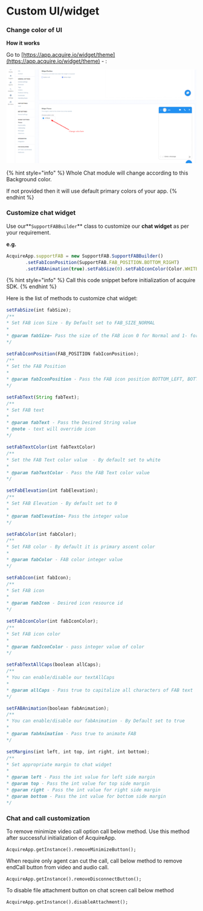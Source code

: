 # Custom UI/widget

### Change color of UI

**How it works**

Go to [https://app.acquire.io/widget/theme](https://app.acquire.io/widget/theme) - :

![](../.gitbook/assets/theme_change%20%282%29.png)

{% hint style="info" %}
Whole Chat module will change according to this Background color.

If not provided then it will use default primary colors of your app.
{% endhint %}

### Customize chat widget

Use our**`SupportFABBuilder`** class to customize our **chat widget** as per your requirement.

**e.g.**

```javascript
AcquireApp.supportFAB = new SupportFAB.SupportFABBuilder()
       .setFabIconPosition(SupportFAB.FAB_POSITION.BOTTOM_RIGHT)
       .setFABAnimation(true).setFabSize(0).setFabIconColor(Color.WHITE).build();

```

{% hint style="info" %}
Call this code snippet before initialization of acquire SDK.
{% endhint %}

 Here is the list of methods to customize chat widget:

```javascript
setFabSize(int fabSize);
/**
* Set FAB icon Size - By Default set to FAB_SIZE_NORMAL
*
* @param fabSize- Pass the size of the FAB icon 0 for Normal and 1- for mini
*/
```

```javascript
setFabIconPosition(FAB_POSITION fabIconPosition);
/**
* Set the FAB Position
*
* @param fabIconPosition - Pass the FAB icon position BOTTOM_LEFT, BOTTOM_RIGHT
*/
```

```javascript
setFabText(String fabText);
/**
* Set FAB text
*
* @param fabText - Pass the Desired String value
* @note - text will override icon
*/
```

```javascript
setFabTextColor(int fabTextColor)
/**
* Set the FAB Text color value  - By default set to white
*
* @param fabTextColor - Pass the FAB Text color value
*/

```

```javascript
setFabElevation(int fabElevation); 
/**
* Set FAB Elevation - By default set to 0
*
* @param fabElevation- Pass the integer value
*/
```

```javascript
setFabColor(int fabColor);
/**
* Set FAB color - By default it is primary ascent color
*
* @param fabColor - FAB color integer value
*/
```

```javascript
setFabIcon(int fabIcon);
/**
* Set FAB icon
*
* @param fabIcon - Desired icon resource id
*/
```

```javascript
setFabIconColor(int fabIconColor);
/**
* Set FAB icon color
*
* @param fabIconColor - pass integer value of color
*/
```

```javascript
setFabTextAllCaps(boolean allCaps);
/**
* You can enable/disable our textAllCaps
*
* @param allCaps - Pass true to capitalize all characters of FAB text
*/
```

```javascript
setFABAnimation(boolean fabAnimation);
/**
* You can enable/disable our fabAnimation - By Default set to true
*
* @param fabAnimation - Pass true to animate FAB
*/
```

```javascript
setMargins(int left, int top, int right, int bottom);
/**
* Set appropriate margin to chat widget
*
* @param left - Pass the int value for left side margin
* @param top - Pass the int value for top side margin
* @param right - Pass the int value for right side margin
* @param bottom - Pass the int value for bottom side margin
*/
```

### Chat and call customization

To remove minimize video call option call below method. Use this method after successful initialization of AcquireApp.

```text
AcquireApp.getInstance().removeMinimizeButton();
```

When require only agent can cut the call, call below method to remove endCall button from video and audio call.

```text
AcquireApp.getInstance().removeDisconnectButton();
```

To disable file attachment button on chat screen call below method

```text
AcquireApp.getInstance().disableAttachment();
```

